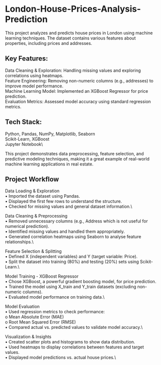 # London-House-Prices-Analysis-Prediction

This project analyzes and predicts house prices in London using machine learning techniques. The dataset contains various features about properties, including prices and addresses.

<h2>Key Features:</h2>
  
Data Cleaning & Exploration: Handling missing values and exploring correlations using heatmaps.\
Feature Engineering: Removing non-numeric columns (e.g., addresses) to improve model performance.\
Machine Learning Model: Implemented an XGBoost Regressor for price prediction.\
Evaluation Metrics: Assessed model accuracy using standard regression metrics.

<h2>Tech Stack:</h2>

Python, Pandas, NumPy, Matplotlib, Seaborn\
Scikit-Learn, XGBoost\
Jupyter Notebook\

This project demonstrates data preprocessing, feature selection, and predictive modeling techniques, making it a great example of real-world machine learning applications in real estate.

<h2>Project Workflow</h2>

Data Loading & Exploration\
•	Imported the dataset using Pandas.\
•	Displayed the first few rows to understand the structure.\
•	Checked for missing values and general dataset information.\

Data Cleaning & Preprocessing\
•	Removed unnecessary columns (e.g., Address which is not useful for numerical prediction).\
•	Identified missing values and handled them appropriately.\
•	Generated correlation heatmaps using Seaborn to analyse feature relationships.\

Feature Selection & Splitting\
•	Defined X (independent variables) and Y (target variable: Price).\
•	Split the dataset into training (80%) and testing (20%) sets using Scikit-Learn.\

Model Training - XGBoost Regressor\
•	Chose XGBoost, a powerful gradient boosting model, for price prediction.\
•	Trained the model using X_train and Y_train datasets (excluding non-numeric columns).\
•	Evaluated model performance on training data.\

Model Evaluation\
•	Used regression metrics to check performance: \
o	Mean Absolute Error (MAE)\
o	Root Mean Squared Error (RMSE)\
•	Compared actual vs. predicted values to validate model accuracy.\

Visualization & Insights\
•	Created scatter plots and histograms to show data distribution.\
•	Used heatmaps to display correlations between features and target values.\
•	Displayed model predictions vs. actual house prices.\



